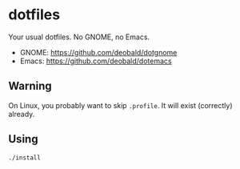 # dotfiles

Your usual dotfiles. No GNOME, no Emacs.

* GNOME: https://github.com/deobald/dotgnome
* Emacs: https://github.com/deobald/dotemacs

## Warning

On Linux, you probably want to skip `.profile`.
It will exist (correctly) already.

## Using

```sh
./install
```

